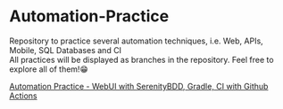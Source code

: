 # Automation-Practice
Repository to practice several automation techniques, i.e. Web, APIs, Mobile, SQL Databases and CI  
All practices will be displayed as branches in the repository. Feel free to explore all of them!😁

[Automation Practice - WebUI with SerenityBDD, Gradle, CI with Github Actions](https://github.com/JoseVicente-dev/Automation-Practice/tree/automation/webUI_Screenplay_serenityBDD_gradle)

